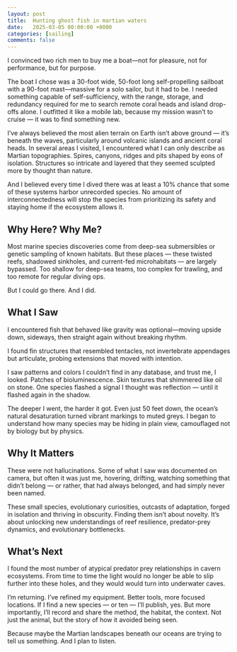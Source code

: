 ```yaml
---
layout: post
title:  Hunting ghost fish in martian waters
date:   2025-03-05 00:00:00 +0000
categories: [sailing]
comments: false
---
```


I convinced two rich men to buy me a boat—not for pleasure, not for performance, but for purpose.

The boat I chose was a 30-foot wide, 50-foot long self-propelling sailboat with a 90-foot mast—massive for a solo sailor, but it had to be. I needed something capable of self-sufficiency, with the range, storage, and redundancy required for me to search remote coral heads and island drop-offs alone. I outfitted it like a mobile lab, because my mission wasn’t to cruise — it was to find something new.

I’ve always believed the most alien terrain on Earth isn’t above ground — it’s beneath the waves, particularly around volcanic islands and ancient coral heads. In several areas I visited, I encountered what I can only describe as Martian topographies. Spires, canyons, ridges and pits shaped by eons of isolation. Structures so intricate and layered that they seemed sculpted more by thought than nature.

And I believed every time I dived  there was at least a 10% chance that some of these systems harbor unrecorded species. No amount of interconnectedness will stop the species from prioritizing its safety and staying home if the ecosystem allows it.

## Why Here? Why Me?

Most marine species discoveries come from deep-sea submersibles or genetic sampling of known habitats. But these places — these twisted reefs, shadowed sinkholes, and current-fed microhabitats — are largely bypassed. Too shallow for deep-sea teams, too complex for trawling, and too remote for regular diving ops.

But I could go there. And I did.

## What I Saw

I encountered fish that behaved like gravity was optional—moving upside down, sideways, then straight again without breaking rhythm.

I found fin structures that resembled tentacles, not invertebrate appendages but articulate, probing extensions that moved with intention.

I saw patterns and colors I couldn’t find in any database, and trust me, I looked. Patches of bioluminescence. Skin textures that shimmered like oil on stone. One species flashed a signal I thought was reflection — until it flashed again in the shadow.

The deeper I went, the harder it got. Even just 50 feet down, the ocean’s natural desaturation turned vibrant markings to muted greys. I began to understand how many species may be hiding in plain view, camouflaged not by biology but by physics.

## Why It Matters

These were not hallucinations. Some of what I saw was documented on camera, but often it was just me, hovering, drifting, watching something that didn’t belong — or rather, that had always belonged, and had simply never been named.

These small species, evolutionary curiosities, outcasts of adaptation, forged in isolation and thriving in obscurity. Finding them isn’t about novelty. It’s about unlocking new understandings of reef resilience, predator-prey dynamics, and evolutionary bottlenecks.

## What’s Next

I found the most number of atypical predator prey relationships in cavern ecosystems. From time to time the light would no longer be able to slip further into these holes, and they would would turn into underwater caves. 

I’m returning. I’ve refined my equipment. Better tools, more focused locations. If I find a new species — or ten — I’ll publish, yes. But more importantly, I’ll record and share the method, the habitat, the context. Not just the animal, but the story of how it avoided being seen.

Because maybe the Martian landscapes beneath our oceans are trying to tell us something. And I plan to listen.